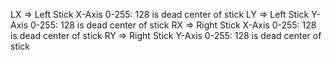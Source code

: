LX => Left Stick X-Axis
  0-255: 128 is dead center of stick
LY => Left Stick Y-Axis
  0-255: 128 is dead center of stick
RX => Right Stick X-Axis
  0-255: 128 is dead center of stick
RY => Right Stick Y-Axis
  0-255: 128 is dead center of stick
